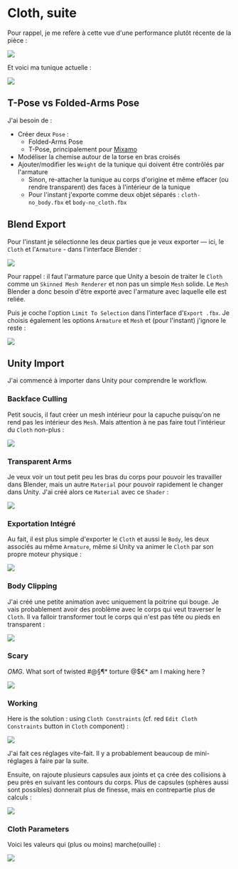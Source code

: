 # Cloth, suite
Pour rappel, je me refère à cette vue d'une performance plutôt récente de la pièce :

![](images/beckett-robes-with-scowls.jpg)

Et voici ma tunique actuelle :

![](images/blender-tunic-armless.png)

## T-Pose vs Folded-Arms Pose
J'ai besoin de :

- Créer deux `Pose` :
	- Folded-Arms Pose
	- T-Pose, principalement pour [Mixamo](http://mixamo.com)
- Modéliser la chemise autour de la torse en bras croisés
- Ajouter/modifier les `Weight` de la tunique qui doivent être contrôlés par l'armature
	- Sinon, re-attacher la tunique au corps d'origine et même effacer (ou rendre transparent) des faces à l'intérieur de la tunique
	- Pour l'instant j'exporte comme deux objet séparés : `cloth-no_body.fbx` et `body-no_cloth.fbx`

## Blend Export
Pour l'instant je sélectionne les deux parties que je veux exporter — ici, le `Cloth` et l'`Armature` - dans l'interface Blender :

![](images/blender-export-select-armature-cloth.png)

Pour rappel : il faut l'armature parce que Unity a besoin de traiter le `Cloth` comme un `Skinned Mesh Renderer` et non pas un simple `Mesh` solide. Le `Mesh` Blender a donc besoin d'être exporté avec l'armature avec laquelle elle est reliée.

Puis je coche l'option `Limit To Selection` dans l'interface d'`Export .fbx`. Je choisis également les options `Armature` et `Mesh` et (pour l'instant) j'ignore le reste :

![](images/blender-export-limit-selected.png)

## Unity Import
J'ai commencé à importer dans Unity pour comprendre le workflow.

### Backface Culling
Petit soucis, il faut créer un mesh intérieur pour la capuche puisqu'on ne rend pas les intérieur des `Mesh`. Mais attention à ne pas faire tout l'intérieur du `Cloth` non-plus :

![](images/unity-interior-backface-culling-problem.png)

### Transparent Arms
Je veux voir un tout petit peu les bras du corps pour pouvoir les travailler dans Blender, mais un autre `Material` pour pouvoir rapidement le changer dans Unity. J'ai créé alors ce `Material` avec ce `Shader` :

![](images/blender-transparent-arms.png)

### Exportation Intégré
Au fait, il est plus simple d'exporter le `Cloth` et aussi le `Body`, les deux associés au même `Armature`, même si Unity va animer le `Cloth` par son propre moteur physique :

![](images/blender-select-armature-body-cloth.png)

### Body Clipping
J'ai créé une petite animation avec uniquement la poitrine qui bouge. Je vais probablement avoir des problème avec le corps qui veut traverser le `Cloth`. Il va falloir transformer tout le corps qui n'est pas tête ou pieds en transparent :

![](images/unity-body-clipping-problem-loop.gif)

### Scary
*OMG*. What sort of twisted #@§¶\* torture @$€\* am I making here ?

![](images/unity-torture-porn.gif)

### Working
Here is the solution : using `Cloth Constraints` (cf. red `Edit Cloth Constraints` button in `Cloth` component) :

![](images/unity-cloth-constraints.png)

J'ai fait ces réglages vite-fait. Il y a probablement beaucoup de mini-réglages à faire par la  suite.

Ensuite, on rajoute plusieurs capsules aux joints et ça crée des collisions à peu près en suivant les contours du corps. Plus de capsules (sphères aussi sont possibles) donnerait plus de finesse, mais en contrepartie plus de calculs :

![](images/body-sway-capsules.gif)

### Cloth Parameters
Voici les valeurs qui (plus ou moins) marche(ouille) :

![](images/unity-cloth-values-working.png)